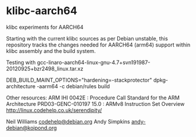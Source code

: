 klibc-aarch64
=============

klibc experiments for AARCH64

Starting with the current klibc sources as per Debian unstable,
this repository tracks the changes needed for AARCH64 (arm64)
support within klibc assembly and the build system.

Testing with gcc-linaro-aarch64-linux-gnu-4.7+svn191987-20120925+bzr2498_linux.tar.xz

DEB_BUILD_MAINT_OPTIONS="hardening=-stackprotector" dpkg-architecture -aarm64 -c debian/rules build

Other resources:
ARM IHI 0042E : Procedure Call Standard for the ARM Architecture
PRD03-GENC-010197 15.0 : ARMv8 Instruction Set Overview
http://linux.codehelp.co.uk/serendipity/

Neil Williams <codehelp@debian.org>
Andy Simpkins <andy-debian@koipond.org>

